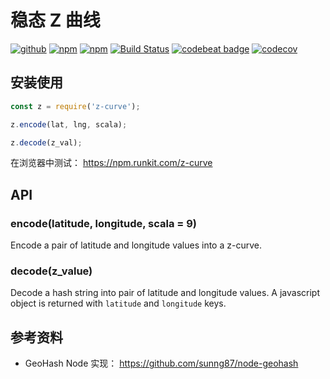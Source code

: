 # 稳态 Z 曲线

[![github](https://img.shields.io/github/followers/willin.svg?style=social&label=Followers)](https://github.com/willin) [![npm](https://img.shields.io/npm/v/z-curve.svg)](https://npmjs.org/package/z-curve) [![npm](https://img.shields.io/npm/dt/z-curve.svg)](https://npmjs.org/package/z-curve) [![Build Status](https://travis-ci.org/shiwangme/stationary-z-curve.svg?branch=master)](https://travis-ci.org/shiwangme/stationary-z-curve) [![codebeat badge](https://codebeat.co/badges/28e5a14f-4281-412c-8e47-1868cd804d9b)](https://codebeat.co/projects/github-com-shiwangme-stationary-z-curve-master) [![codecov](https://codecov.io/gh/shiwangme/stationary-z-curve/branch/master/graph/badge.svg)](https://codecov.io/gh/shiwangme/stationary-z-curve)

## 安装使用

```js
const z = require('z-curve');

z.encode(lat, lng, scala);

z.decode(z_val);
```

在浏览器中测试： <https://npm.runkit.com/z-curve>

## API

### encode(latitude, longitude, scala = 9)

Encode a pair of latitude and longitude values into a z-curve.

### decode(z_value)

Decode a hash string into pair of latitude and longitude values. A javascript object is returned with `latitude` and `longitude` keys.

## 参考资料

- GeoHash Node 实现： <https://github.com/sunng87/node-geohash>
